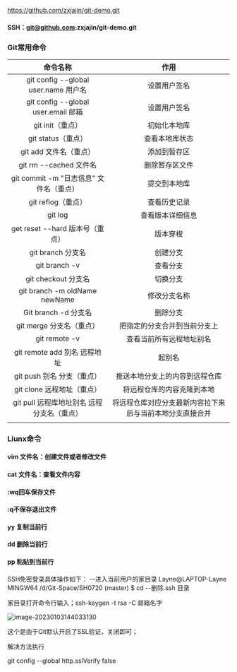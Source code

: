 https://github.com/zxjajin/git-demo.git

#### SSH：git@github.com:zxjajin/git-demo.git

### Git常用命令

|                  命令名称                  |                           作用                           |
| :----------------------------------------: | :------------------------------------------------------: |
|    git config --global user.name 用户名    |                       设置用户签名                       |
|    git config --global user.email 邮箱     |                       设置用户签名                       |
|              git init（重点）              |                       初始化本地库                       |
|             git status（重点）             |                      查看本地库状态                      |
|           git add 文件名（重点）           |                       添加到暂存区                       |
|           git rm --cached 文件名           |                      删除暂存区文件                      |
|  git commit -m "日志信息" 文件名（重点）   |                       提交到本地库                       |
|             git reflog（重点）             |                       查看历史记录                       |
|                  git log                   |                     查看版本详细信息                     |
|      get reset --hard 版本号（重点）       |                         版本穿梭                         |
|             git branch 分支名              |                         创建分支                         |
|               git branch -v                |                         查看分支                         |
|            git checkout 分支名             |                         切换分支                         |
|       git branch -m oldName newName        |                       修改分支名称                       |
|            Git branch -d 分支名            |                         删除分支                         |
|          git merge 分支名（重点）          |               把指定的分支合并到当前分支上               |
|               git remote -v                |                 查看当前所有远程地址别名                 |
|        git remote add 别名 远程地址        |                          起别名                          |
|         git push 别名 分支（重点）         |              推送本地分支上的内容到远程仓库              |
|         git clone 远程地址（重点）         |                将远程仓库的内容克隆到本地                |
| git pull 远程库地址别名 远程分支名（重点） | 将远程仓库对应分支最新内容拉下来后与当前本地分支直接合并 |
|                                            |                                                          |

### Liunx命令

#### vim 文件名：创建文件或者修改文件

#### cat 文件名：查看文件内容

#### :wq回车保存文件

#### :q不保存退出文件

#### yy 复制当前行

#### dd 删除当前行

#### pp 粘贴到当前行

SSH免密登录具体操作如下： --进入当前用户的家目录 Layne@LAPTOP-Layne MINGW64 /d/Git-Space/SH0720 (master) $ cd --删除.ssh 目录

家目录打开命令行输入；ssh-keygen -t rsa -C 邮箱名字

![image-20230103144033130](C:\Users\阿金\AppData\Roaming\Typora\typora-user-images\image-20230103144033130.png)

这个是由于Git默认开启了SSL验证，关闭即可；

解决方法执行

git config --global http.sslVerify false
